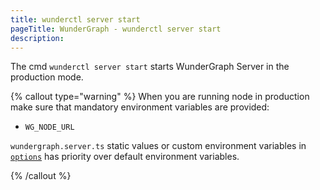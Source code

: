 ```yaml
---
title: wunderctl server start
pageTitle: WunderGraph - wunderctl server start
description:
---
```


The cmd `wunderctl server start` starts WunderGraph Server in the production mode.

{% callout type="warning" %}
When you are running node in production make sure that mandatory environment variables are provided:

- `WG_NODE_URL`

`wundergraph.server.ts` static values or custom environment variables in [`options`](/docs/wundergraph-config-ts-reference/configure-wundernode-options) has priority over default environment variables.

{% /callout %}
